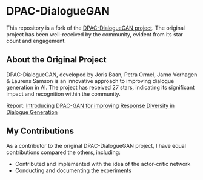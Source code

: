 # DPAC-DialogueGAN

This repository is a fork of the [DPAC-DialogueGAN project](https://github.com/jsbaan/DPAC-DialogueGAN). The original project has been well-received by the community, evident from its star count and engagement.

## About the Original Project

DPAC-DialogueGAN, developed by Joris Baan, Petra Ormel, Jarno Verhagen & Laurens Samson is an innovative approach to improving dialogue generation in AI. The project has received 27 stars, indicating its significant impact and recognition within the community.

Report: [Introducing DPAC-GAN for improving Response Diversity in
Dialogue Generation](https://github.com/laurenssam/DPAC-DialogueGAN/blob/master/DP_DialogueGAN.pdf)

## My Contributions

As a contributor to the original DPAC-DialogueGAN project, I have equal contributions compared the others, including:
- Contributed and implemented with the idea of the actor-critic network
- Conducting and documenting the experiments
